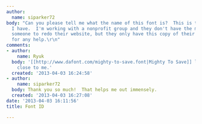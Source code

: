 ```yaml
---
author:
  name: siparker72
body: "Can you please tell me what the name of this font is?  This is the best picture
  I have.  I'm working with a nonprofit group and they don't have the money to hire
  someone to redo their website, but they only have this copy of their logo.  Thanks
  for any help.\r\n"
comments:
- author:
    name: Ryuk
  body: '[[http://www.dafont.com/mighty-to-save.font|Mighty To Save]] looks pretty
    close to me.'
  created: '2013-04-03 16:24:58'
- author:
    name: siparker72
  body: Thank you so much!  That helps me out immensely.
  created: '2013-04-03 16:27:08'
date: '2013-04-03 16:11:56'
title: Font ID

---
```

